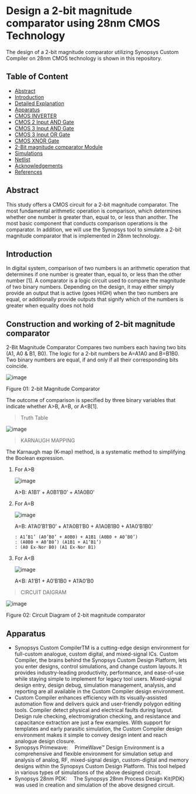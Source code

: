 # Design a 2-bit magnitude comparator using 28nm CMOS Technology

The design of a 2-bit magnitude comparator utilizing Synopsys Custom Compiler on 28nm CMOS technology is shown in this repository.

##  Table of Content
   * [Abstract](#Abstract)
   * [Introduction](#Introduction)
   * [Detailed Explanation](#Detailed-Explanation)
   * [Apparatus](#Apparatus)
   * [CMOS INVERTER](#CMOS-INVERTER)
   * [CMOS 2 Input AND Gate](#CMOS-2-Input-AND-Gate)
   * [CMOS 3 Input AND Gate](#CMOS-3-Input-AND-Gate)
   * [CMOS 3 Input OR Gate](#CMOS-3-Input-OR-Gate)
   * [CMOS XNOR Gate](#CMOS-XNOR-Gate)
   * [2-Bit magnitude comparator Module](#2-Bit-magnitude-comparator-Module)
   * [Simulations](#Simulations)
   * [Netlist](#Netlist)
   * [Acknowledgements](#Acknowledgements)
   * [References](#References)
 




##  Abstract
This study offers a CMOS circuit for a 2-bit magnitude comparator. The most fundamental arithmetic operation is comparison, which determines whether one number is greater   than, equal to, or less than another. The most basic component that conducts comparison operations is the comparator. In addition, we will use the Synopsys tool to simulate a 2-bit magnitude comparator that is implemented in 28nm technology.
	

##  Introduction
In digital system, comparison of two numbers is an arithmetic operation that determines if one number is greater than, equal to, or less than the other number [1]. A comparator is a logic circuit used to compare the magnitude of two binary numbers. Depending on the design, it may either simply provide an output that is active (goes HIGH) when the two numbers are equal, or additionally provide outputs that signify which of the numbers is greater when equality does not hold


##  Construction and working of 2-bit magnitude comparator
2-Bit Magnitude Comparator Compares two numbers each having two bits (A1, A0 & B1, B0). The logic for a 2-bit numbers be A=A1A0 and B=B1B0. Two binary numbers are equal, if and only if all their corresponding bits coincide. 


![image](https://user-images.githubusercontent.com/71437573/155836169-18677b92-1f64-4f75-8d88-c36b03ed9ff8.png)

  Figure 01: 2-bit Magnitude Comparator
  
The outcome of comparison is specified by three binary variables that indicate whether A>B, A=B, or A<B[1].

> Truth Table

   ![image](https://user-images.githubusercontent.com/71437573/155836295-09a2be60-15aa-42e3-bcb1-dfb780098474.png)

> KARNAUGH MAPPING

The Karnaugh map (K-map) method, is a systematic method to simplifying the Boolean expression.

1. For A>B

    ![image](https://user-images.githubusercontent.com/71437573/155836397-e808e052-58fe-4ebb-94c5-87bab51e14f3.png)

    A>B: A1B1’ + A0B1’B0’ + A1A0B0’


2. For A=B

    ![image](https://user-images.githubusercontent.com/71437573/155836420-bc449b9f-1362-44b5-b524-dcfd516334b8.png)
 
    A=B: A1’A0’B1’B0’ + A1’A0B1’B0 + A1A0B1B0 + A1A0’B1B0’
    
       : A1’B1’ (A0’B0’ + A0B0) + A1B1 (A0B0 + A0’B0’)
       : (A0B0 + A0’B0’) (A1B1 + A1’B1’)
       : (A0 Ex-Nor B0) (A1 Ex-Nor B1)

3. For A<B
	   
     ![image](https://user-images.githubusercontent.com/71437573/155836498-ad9e1d93-4b16-4e7d-a64e-7854c6d5ebec.png)
	   
     A<B: A1’B1 + A0’B1B0 + A1’A0’B0

> CIRCUIT DAIGRAM

   ![image](https://user-images.githubusercontent.com/71437573/155836911-c44ee1b6-1162-4362-a4ec-e598086991d0.png)
   
   Figure 02: Circuit Diagram of 2-bit magnitude comparator

##  Apparatus

- Synopsys Custom CompilerTM is a cutting-edge design environment for full-custom analogue, custom digital, and mixed-signal ICs. Custom Compiler, the brains behind the Synopsys Custom Design Platform, lets you enter designs, control simulations, and change custom layouts. It provides industry-leading productivity, performance, and ease-of-use while staying simple to implement for legacy tool users. Mixed-signal design entry, design debug, simulation management, analysis, and reporting are all available in the Custom Compiler design environment. 
- Custom Compiler enhances efficiency with its visually-assisted automation flow and delivers quick and user-friendly polygon editing tools. Compiler detect physical and electrical faults during layout. Design rule checking, electromigration checking, and resistance and capacitance extraction are just a few examples. With support for templates and early parasitic simulation, the Custom Compiler design environment makes it simple to convey design intent and reach analogue design closure.
- Synopsys Primewave:  PrimeWave™ Design Environment is a comprehensive and flexible environment for simulation setup and analysis of analog, RF, mixed-signal design, custom-digital and memory designs within the Synopsys Custom Design Platform. This tool helped in various types of simulations of the above designed circuit.
- Synopsys 28nm PDK:  The Synopsys 28nm Process Design Kit(PDK) was used in creation and simulation of the above designed circuit.
